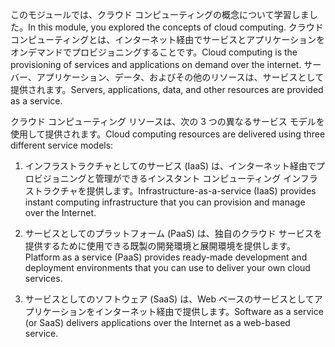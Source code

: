 
<span data-ttu-id="3c26c-101">このモジュールでは、クラウド コンピューティングの概念について学習しました。</span><span class="sxs-lookup"><span data-stu-id="3c26c-101">In this module, you explored the concepts of cloud computing.</span></span> <span data-ttu-id="3c26c-102">クラウド コンピューティングとは、インターネット経由でサービスとアプリケーションをオンデマンドでプロビジョニングすることです。</span><span class="sxs-lookup"><span data-stu-id="3c26c-102">Cloud computing is the provisioning of services and applications on demand over the internet.</span></span> <span data-ttu-id="3c26c-103">サーバー、アプリケーション、データ、およびその他のリソースは、サービスとして提供されます。</span><span class="sxs-lookup"><span data-stu-id="3c26c-103">Servers, applications, data, and other resources are provided as a service.</span></span> 

<span data-ttu-id="3c26c-104">クラウド コンピューティング リソースは、次の 3 つの異なるサービス モデルを使用して提供されます。</span><span class="sxs-lookup"><span data-stu-id="3c26c-104">Cloud computing resources are delivered using three different service models:</span></span>

1. <span data-ttu-id="3c26c-105">インフラストラクチャとしてのサービス (IaaS) は、インターネット経由でプロビジョニングと管理ができるインスタント コンピューティング インフラストラクチャを提供します。</span><span class="sxs-lookup"><span data-stu-id="3c26c-105">Infrastructure-as-a-service (IaaS) provides instant computing infrastructure that you can provision and manage over the Internet.</span></span>

2. <span data-ttu-id="3c26c-106">サービスとしてのプラットフォーム (PaaS) は、独自のクラウド サービスを提供するために使用できる既製の開発環境と展開環境を提供します。</span><span class="sxs-lookup"><span data-stu-id="3c26c-106">Platform as a service (PaaS) provides ready-made development and deployment environments that you can use to deliver your own cloud services.</span></span>

3. <span data-ttu-id="3c26c-107">サービスとしてのソフトウェア (SaaS) は、Web ベースのサービスとしてアプリケーションをインターネット経由で提供します。</span><span class="sxs-lookup"><span data-stu-id="3c26c-107">Software as a service (or SaaS) delivers applications over the Internet as a web-based service.</span></span>
